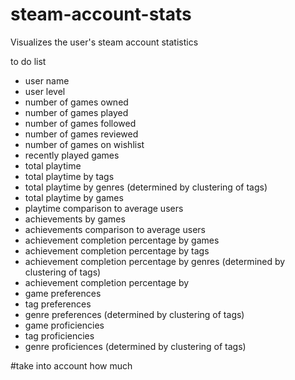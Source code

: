 # steam-account-stats
Visualizes the user's steam account statistics

to do list
* user name
* user level
* number of games owned
* number of games played
* number of games followed
* number of games reviewed
* number of games on wishlist
* recently played games
* total playtime
* total playtime by tags
* total playtime by genres (determined by clustering of tags)
* total playtime by games
* playtime comparison to average users
* achievements by games
* achievements comparison to average users
* achievement completion percentage by games
* achievement completion percentage by tags
* achievement completion percentage by genres (determined by clustering of tags)
* achievement completion percentage by 
* game preferences
* tag preferences
* genre preferences (determined by clustering of tags)
* game proficiencies
* tag proficiencies
* genre proficiences (determined by clustering of tags)

#take into account how much 
